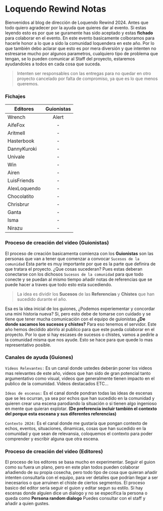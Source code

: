 # Loquendo Rewind Notas
Bienvenidos al blog de dirección de Loquendo Rewind 2024. Antes que todo quiero agradecer por la ayuda que quieres dar al evento. Si estas leyendo esto es por que se guramente
has sido aceptado y estas **fichado** para colaborar en el evento. En este evento basicamente colboramos para hacerle honor a lo que a sido la comunidad loquendera en este año.
Por lo que también debo aclarar que esto es por mera diversión y que intenten no estresarse mucho por algunos parametros, cualquiero tipo de problema que tengan, se lo pueden 
comunicar al Staff del proyecto, estaremos ayudandoles a todos en cada cosa que suceda. 

> Intenten ser responsables con las entregas para no quedar en otro proyecto cancelado por falta de compromiso, ya que es lo que menos queremos. 

### Fichajes
|    Editores   |  Guionistas   |
| ------------- |:-------------:|
| Wrench        | Alert         |
| AifeFox       | -             |
| Aritmell      | -             |
| Hasterbook    | -             |
| DannyKuroki   | -             |
| Univale       | -             |
| Win           | -             |
| Airen         | -             |
| LuisFriends   | -             |
| AlexLoquendo  | -             |
| Chocolatito   | -             |
| Chrisbrur     | -             |
| Ganta         | -             |
| Isma          | -             |
| Nirazu        | -             |

### Proceso de creación del video (Guionistas)
El proceso de creación basicamenta comienza con los **Guionistas** son las personas que van a tener que comenzar a convocar ```Sucesos de la comunidad``` Esta parte es muy importante
por que es la parte que definira de que tratara el proyecto. ¿Que cosas sucederan? Pues estas deberan conectarse con los dichosos ```Sucesos de la comunidad``` para que todo conecte
y se puedan al mismo tiempo añadir notas de referencias que se puede hacer a traves que todo esto esta sucediendo.

> La idea es dividir los **Sucesos** de las **Referencias** y **Chistes** que han sucedido durante el año.

Esa es la idea inicial de los guiones, ¿Podemos experiementar y concordar una mini historia nueva? Si, pero esto debe de tomarse con cuidado y se tiene que tener mucha comunicación con el  equipo de guionistas
**¿De donde sacamos los sucesos y chistes?** Para eso tenemos el servidor. Este año hemos decidido abrirlo al publico para que este pueda colaborar en el proyecto. Por lo que si hay escases de sucesos o chistes, vamos a pedirle a la comunidad misma que nos ayude. Esto se hace para que quede lo mas representativo posible.

### Canales de ayuda (Guiones)
```Videos Relevantes:``` Es un canal donde ustedes deberán poner los videos mas relevantes de este año, videos que han sido de gran potencial tanto argumentativo como visual, videos que generalmente tienen impacto en el publico de la comunidad. Videos destacados ETC...

```Ideas de escenas:``` Es el canal donde pondran todas las ideas de escenas que se les ocurran, ya sea por echos que han sucedido en la comunidad y quieren crear una escena parodiando la situación o si tienen algo ingenioso en mente que quieran explotar. **(De preferencia incluir también el contexto del porque esta esceana y sus diferentes referencias)**

```Contexto 2024:``` Es el canal donde me gustaría que pongan contexto de echos, eventos, situaciones, dinamicas, cosas que han sucedido en la comunidad y que sean de relevansia, coloquemos el contexto para poder comprender y escribir alguna que otra escena.

### Proceso de creación del video (Editores)
El proceso de los editores se basa mucho en experimentar. Seguir el guion como su fuera un plano, pero en este plan todos pueden colaborar añadiendo de su propia cosecha, pero todo tipo de cosa que quieran añadir intenten consultarla con el equipo, para ver detalles que podrían llegar a ser inecesarios o que arruinen el chiste de ciertos segmentos. El proceso basico del editor sería seguir el guion y editar segun su estilo. Si hay escenas donde alguien dice un dialogo y no se especifica la persona o queda como **Persona random dialogo** Puedes consultar con el staff y añadir a quien gustes. 

